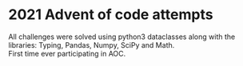 # 2021 Advent of code attempts
All challenges were solved using python3 dataclasses along with the libraries: Typing, Pandas, Numpy, SciPy and Math.<br>
First time ever participating in AOC.
